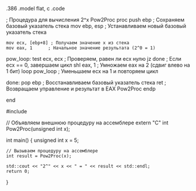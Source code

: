 .386
.model flat, c
.code

; Процедура для вычисления 2^x
Pow2Proc proc
    push ebp        ; Сохраняем базовый указатель стека
    mov ebp, esp    ; Устанавливаем новый базовый указатель стека

    mov ecx, [ebp+8] ; Получаем значение x из стека
    mov eax, 1      ; Начальное значение результата (2^0 = 1)

pow_loop:
    test ecx, ecx   ; Проверяем, равен ли ecx нулю
    jz done         ; Если ecx == 0, завершаем цикл
    shl eax, 1      ; Умножаем eax на 2 (сдвиг влево на 1 бит)
    loop pow_loop   ; Уменьшаем ecx на 1 и повторяем цикл

done:
    pop ebp         ; Восстанавливаем базовый указатель стека
    ret             ; Возвращаем управление и результат в EAX
Pow2Proc endp

end


#include <iostream>

// Объявляем внешнюю процедуру на ассемблере
extern "C" int Pow2Proc(unsigned int x);

int main() {
    unsigned int x = 5;

    // Вызываем процедуру на ассемблере
    int result = Pow2Proc(x);

    std::cout << "2^" << x << " = " << result << std::endl;
    return 0;
}
